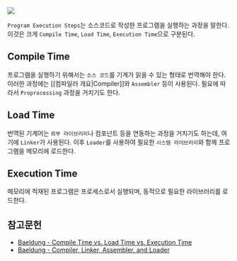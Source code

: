 
![](https://media.geeksforgeeks.org/wp-content/uploads/20221228144718/LoadingAndLinking-in-Operating-System.png)

`Program Execution Steps`는 소스코드로 작성한 프로그램을 실행하는 과정을 말한다. 이것은 크게 `Compile Time`, `Load Time`, `Execution Time`으로 구분된다.

## Compile Time
프로그램을 실행하기 위해서는 `소스 코드`를 기계가 읽을 수 있는 형태로 번역해야 한다.
이러한 과정에는 [[컴파일러 개요|Compiler]]와 `Assembler` 등이 사용된다.
필요에 따라서 `Proprocessing` 과정을 거치기도 한다.

## Load Time
번역된 기계어는 `외부 라이브러리`나 컴포넌트 등을 연동하는 과정을 거치기도 하는데, 여기에 `Linker`가 사용된다.
이후 `Loader`를 사용하여 필요한 `시스템 라이브러리`와 함께 프로그램을 메모리에 로드한다.

## Execution Time
메모리에 적재된 프로그램은 프로세스로서 실행되며, 동적으로 필요한 라이브러리를 로드한다.

## 참고문헌
- [Baeldung - Compile Time vs. Load Time vs. Execution Time](https://www.baeldung.com/cs/compile-load-execution-time)
- [Baeldung - Compiler, Linker, Assembler, and Loader](https://www.baeldung.com/cs/compiler-linker-assembler-loader)
